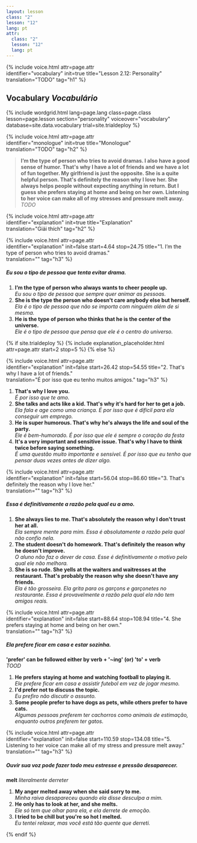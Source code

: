 ```yaml
---
layout: lesson
class: "2"
lesson: "12"	
lang: pt
attr:
  class: "2"
  lesson: "12"
  lang: pt
---
```


{%  include voice.html attr=page.attr  
	identifier="vocabulary"  init=true
	title="Lesson 2.12: Personality"        
	translation="TODO"
    tag="h1" %}

## Vocabulary   *Vocabulário*

{% include wordgrid.html lang=page.lang
    class=page.class 
    lesson=page.lesson 
    section="personality"
    voiceover="vocabulary"
    database=site.data.vocabulary 
    trial=site.trialdeploy %}

{%  include voice.html attr=page.attr  
	identifier="monologue"  init=true
	title="Monologue"        
	translation="TODO"
    tag="h2" %}

> **I’m the type of person who tries to avoid dramas. I also have a good sense of humor. That's why I have a lot of friends and we have a lot of fun together. My girlfriend is just the opposite. She is a quite helpful person. That's definitely the reason why I love her. She always helps people without expecting anything in return. But I guess she prefers staying at home and being on her own. Listening to her voice can make all of my stresses and pressure melt away.**   
*TODO*     
 
{%  include voice.html attr=page.attr  
	identifier="explanation"  init=true
	title="Explanation"        
	translation="Giải thích"
    tag="h2" %} 

{%  include voice.html attr=page.attr  
	identifier="explanation"  init=false start=4.64 stop=24.75
	title="1. I’m the type of person who tries to avoid dramas."        
	translation=""
    tag="h3" %}
##### *Eu sou o tipo de pessoa que tenta evitar drama.*
1. **I’m the type of person who always wants to cheer people up.**  
*Eu sou o tipo de pessoa que sempre quer animar as pessoas.*    
2. **She is the type the person who doesn't care anybody else but herself.**  
*Ela é o tipo de pessoa que não se importa com ninguém além de si mesma.*   
3. **He is the type of person who thinks that he is the center of the universe.**   
*Ele é o tipo de pessoa que pensa que ele é o centro do universo.*    

{% if site.trialdeploy %}
	{% include explanation_placeholder.html  attr=page.attr     start=2 stop=5 %}
	{% else %}

{%  include voice.html attr=page.attr  
	identifier="explanation"  init=false start=26.42 stop=54.55
	title="2. That's why I have a lot of friends."        
	translation="É por isso que eu tenho muitos amigos."
    tag="h3" %}

1. **That's why I love you.**  
*É por isso que te amo.*    
2. **She talks and acts like a kid. That's why it's hard for her to get a job.**  
*Ela fala e age como uma criança. É por isso que é difícil para ela conseguir um emprego.*    
3. **He is super humorous. That's why he's always the life and soul of the party.**  
*Ele é bem-humorado. É por isso que ele é sempre o coração da festa*    
4. **It's a very important and sensitive issue. That's why I have to think twice before saying something.**  
*É uma questão muito importante e sensível. É por isso que eu tenho que pensar duas vezes antes de dizer algo.*    

{%  include voice.html attr=page.attr  
	identifier="explanation"  init=false start=56.04 stop=86.60
	title="3. That's definitely the reason why I love her."        
	translation=""
    tag="h3" %}
##### *Essa é definitivamente a razão pela qual eu a amo.*
1. **She always lies to me. That's absolutely the reason why I don't trust her at all.**  
*Ela sempre mente para mim. Essa é absolutamente a razão pela qual não confio nela.*    
2. **The student doesn't do homework. That's definitely the reason why he doesn't improve.**  
*O aluno não faz o dever de casa. Esse é definitivamente o motivo pelo qual ele não melhora.*    
3. **She is so rude. She yells at the waiters and waitresses at the restaurant. That's probably the reason why she doesn't have any friends.**  
*Ela é tão grosseira. Ela grita para os garçons e garçonetes no restaurante. Essa é provavelmente a razão pela qual ela não tem amigos reais.*   

{%  include voice.html attr=page.attr  
	identifier="explanation"  init=false start=88.64 stop=108.94
	title="4. She prefers staying at home and being on her own."        
	translation=""
    tag="h3" %}
##### *Ela prefere ficar em casa e estar sozinha.*
**'prefer' can be followed either by verb + '~ing' (or) 'to' + verb**     
*TOOD*

1. **He prefers staying at home and watching football to playing it.**  
*Ele prefere ficar em casa e assistir futebol em vez de jogar mesmo.*    
2. **I'd prefer not to discuss the topic.**  
*Eu prefiro não discutir o assunto.*   
3. **Some people prefer to have dogs as pets, while others prefer to have cats.**  
*Algumas pessoas preferem ter cachorros como animais de estimação, enquanto outros preferem ter gatos.*     

{%  include voice.html attr=page.attr  
	identifier="explanation"  init=false start=110.59 stop=134.08
	title="5. Listening to her voice can make all of my stress and pressure melt away."        
	translation=""
    tag="h3" %}
##### *Ouvir sua voz pode fazer todo meu estresse e pressão desaparecer.*
**melt**     *literalmente derreter*

1. **My anger melted away when she said sorry to me.**  
*Minha raiva desapareceu quando ela disse desculpa a mim.*    
2. **He only has to look at her, and she melts.**  
*Ele só tem que olhar para ela, e ela derrete de emoção.*    
3. **I tried to be chill but you're so hot I melted.**  
*Eu tentei relaxar, mas você está tão quente que derreti.*   

{% endif %}





